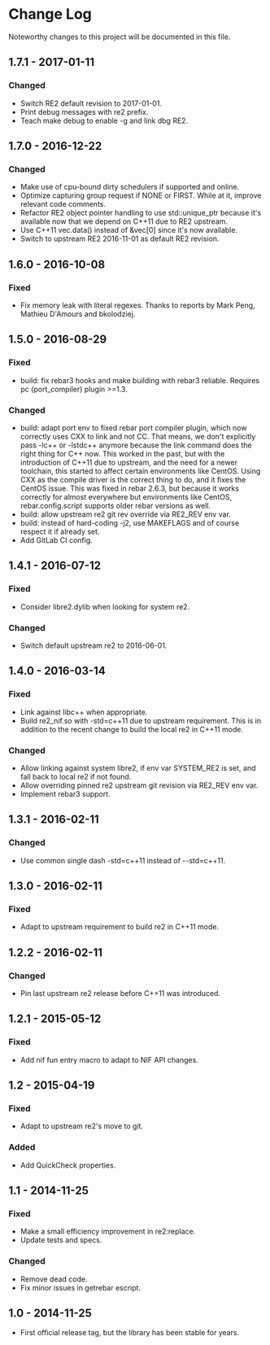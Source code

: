 # Change Log
Noteworthy changes to this project will be documented in this file.

## 1.7.1 - 2017-01-11
### Changed

- Switch RE2 default revision to 2017-01-01.
- Print debug messages with re2 prefix.
- Teach make debug to enable -g and link dbg RE2.

## 1.7.0 - 2016-12-22
### Changed

- Make use of cpu-bound dirty schedulers if supported and online.
- Optimize capturing group request if NONE or FIRST. While at it, improve
  relevant code comments.
- Refactor RE2 object pointer handling to use std::unique_ptr because it's
  available now that we depend on C++11 due to RE2 upstream.
- Use C++11 vec.data() instead of &vec[0] since it's now available.
- Switch to upstream RE2 2016-11-01 as default RE2 revision.

## 1.6.0 - 2016-10-08
### Fixed

- Fix memory leak with literal regexes. Thanks to reports by Mark Peng, Mathieu
  D'Amours and bkolodziej.

## 1.5.0 - 2016-08-29
### Fixed
- build: fix rebar3 hooks and make building with rebar3 reliable. Requires pc
  (port_compiler) plugin >=1.3.

### Changed
- build: adapt port env to fixed rebar port compiler plugin, which now
  correctly uses CXX to link and not CC. That means, we don't explicitly pass
  -lc++ or -lstdc++ anymore because the link command does the right thing for
  C++ now. This worked in the past, but with the introduction of C++11 due to
  upstream, and the need for a newer toolchain, this started to affect certain
  environments like CentOS. Using CXX as the compile driver is the correct
  thing to do, and it fixes the CentOS issue. This was fixed in rebar 2.6.3,
  but because it works correctly for almost everywhere but environments like
  CentOS, rebar.config.script supports older rebar versions as well.
- build: allow upstream re2 git rev override via RE2_REV env var.
- build: instead of hard-coding -j2, use MAKEFLAGS and of course respect it if
  already set.
- Add GitLab CI config.

## 1.4.1 - 2016-07-12
### Fixed
- Consider libre2.dylib when looking for system re2.

### Changed
- Switch default upstream re2 to 2016-06-01.

## 1.4.0 - 2016-03-14
### Fixed
- Link against libc++ when appropriate.
- Build re2_nif.so with -std=c++11 due to upstream requirement. This
  is in addition to the recent change to build the local re2 in C++11
  mode.

### Changed
- Allow linking against system libre2, if env var SYSTEM_RE2 is set,
  and fall back to local re2 if not found.
- Allow overriding pinned re2 upstream git revision via RE2_REV env var.
- Implement rebar3 support.

## 1.3.1 - 2016-02-11
### Changed
- Use common single dash -std=c++11 instead of --std=c++11.

## 1.3.0 - 2016-02-11
### Fixed
- Adapt to upstream requirement to build re2 in C++11 mode.

## 1.2.2 - 2016-02-11
### Changed
- Pin last upstream re2 release before C++11 was introduced.

## 1.2.1 - 2015-05-12
### Fixed
- Add nif fun entry macro to adapt to NIF API changes.

## 1.2 - 2015-04-19
### Fixed
- Adapt to upstream re2's move to git.

### Added
- Add QuickCheck properties.

## 1.1 - 2014-11-25
### Fixed
- Make a small efficiency improvement in re2:replace.
- Update tests and specs.

### Changed
- Remove dead code.
- Fix minor issues in getrebar escript.

## 1.0 - 2014-11-25
- First official release tag, but the library has been stable for years.
